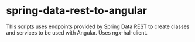 # spring-data-rest-to-angular
This scripts uses endpoints provided by Spring Data REST to create classes and services to be used with Angular. Uses ngx-hal-client.
